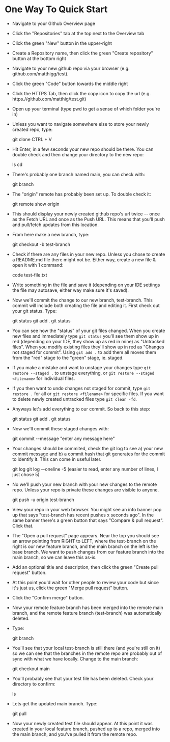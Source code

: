 # One Way To Quick Start

- Navigate to your Github Overview page
- Click the "Repositories" tab at the top next to the Overview tab
- Click the green "New" button in the upper-right 
- Create a Repository name, then click the green "Create repository" button at the bottom right
- Navigate to your new github repo via your browser (e.g. github.com/matthigg/test).
- Click the green "Code" button towards the middle right
- Click the HTTPS Tab, then click the copy icon to copy the url (e.g. https.//github.com/matthig/test.git)
- Open up your terminal (type pwd to get a sense of which folder you're in)
- Unless you want to navigate somewhere else to store your newly created repo, type:

  git clone CTRL + V

- Hit Enter, in a few seconds your new repo should be there. You can double check and then change your directory to the new repo:

  ls
  cd <name of your new repo>

- There's probably one branch named main, you can check with:

  git branch

- The "origin" remote has probably been set up. To double check it:

  git remote show origin

- This should display your newly created github repo's url twice -- once as the Fetch URL and once as the Push URL. This means that you'll push and pull/fetch updates from this location.

- From here make a new branch, type:

  git checkout -b test-branch

- Check if there are any files in your new repo. Unless you chose to create a README.md file there might not be. Either way, create a new file & open it with 1 command:

  code test-file.txt

- Write something in the file and save it (depending on your IDE settings the file may autosave, either way make sure it's saved).

- Now we'll commit the change to our new branch, test-branch. This commit will include both creating the file and editing it. First check out your git status. Type:

  git status
  git add .
  git status

- You can see how the "status" of your git files changed. When you create new files and immediately type `git status` you'll see them show up in red (depending on your IDE, they show up as red in mine) as "Untracked files". When you modify existing files they'll show up in red as "Changes not staged for commit". Using `git add .` to add them all moves them from the "red" stage to the "green" stage, ie. staged. 

- If you make a mistake and want to unstage your changes type `git restore --staged .` to unstage everything, or `git restore --staged <filename>` for individual files.

- If you then want to undo changes not staged for commit, type `git restore .` for all or `git restore <filename>` for specific files. If you want to delete newly created untracked files type `git clean -fd`. 

- Anyways let's add everything to our commit. So back to this step:

  git status
  git add .
  git status

- Now we'll commit these staged changes with:

  git commit --message "enter any message here"

- Your changes should be commited, check the git log to see a) your new commit message and b) a commit hash that git generates for the commit to identify it. This can come in useful later.

  git log
  git log --oneline -5 (easier to read, enter any number of lines, I just chose 5)

- No we'll push your new branch with your new changes to the remote repo. Unless your repo is private these changes are visible to anyone.

  git push -u origin test-branch

- View your repo in your web browser. You might see an info banner pop up that says "test-branch has recent pushes x seconds ago". In the same banner there's a green button that says "Compare & pull request". Click that.

- The "Open a pull request" page appears. Near the top you should see an arrow pointing from RIGHT to LEFT, where the test-branch on the right is our new feature branch, and the main branch on the left is the base branch. We want to push changes from our feature branch into the main branch, so we can leave this as-is.

- Add an optional title and description, then click the green "Create pull request" button.

- At this point you'd wait for other people to review your code but since it's just us, click the green "Merge pull request" button.

- Click the "Confirm merge" button.

- Now your remote feature branch has been merged into the remote main branch, and the remote feature branch (test-branch) was automatically deleted.

- Type:

  git branch

- You'll see that your local test-branch is still there (and you're still on it) so we can see that the branches in the remote repo are probably out of sync with what we have locally. Change to the main branch:

  git checkout main

- You'll probably see that your test file has been deleted. Check your directory to confirm:

  ls

- Lets get the updated main branch. Type:

  git pull

- Now your newly created test file should appear. At this point it was created in your local feature branch, pushed up to a repo, merged into the main branch, and you've pulled it from the remote repo.